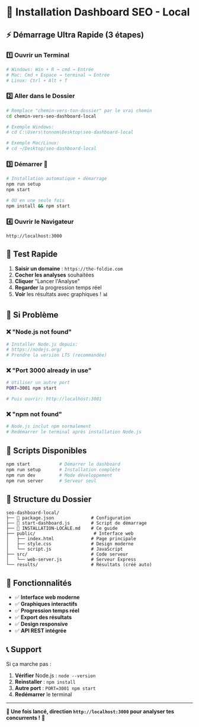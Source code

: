 # 🎯 Installation Dashboard SEO - Local

## ⚡ **Démarrage Ultra Rapide (3 étapes)**

### 1️⃣ **Ouvrir un Terminal** 
```bash
# Windows: Win + R → cmd → Entrée
# Mac: Cmd + Espace → terminal → Entrée  
# Linux: Ctrl + Alt + T
```

### 2️⃣ **Aller dans le Dossier**
```bash
# Remplace "chemin-vers-ton-dossier" par le vrai chemin
cd chemin-vers-seo-dashboard-local

# Exemple Windows:
# cd C:\Users\tonnom\Desktop\seo-dashboard-local

# Exemple Mac/Linux:
# cd ~/Desktop/seo-dashboard-local
```

### 3️⃣ **Démarrer** 🚀
```bash
# Installation automatique + démarrage
npm run setup
npm start

# OU en une seule fois
npm install && npm start
```

### 4️⃣ **Ouvrir le Navigateur**
```
http://localhost:3000
```

## 🎯 **Test Rapide**

1. **Saisir un domaine** : `https://the-foldie.com`
2. **Cocher les analyses** souhaitées
3. **Cliquer** "Lancer l'Analyse" 
4. **Regarder** la progression temps réel
5. **Voir** les résultats avec graphiques ! 📊

## 🔧 **Si Problème**

### ❌ "Node.js not found"
```bash
# Installer Node.js depuis:
# https://nodejs.org/
# Prendre la version LTS (recommandée)
```

### ❌ "Port 3000 already in use" 
```bash
# Utiliser un autre port
PORT=3001 npm start

# Puis ouvrir: http://localhost:3001
```

### ❌ "npm not found"
```bash
# Node.js inclut npm normalement
# Redémarrer le terminal après installation Node.js
```

## 🚀 **Scripts Disponibles**

```bash
npm start           # Démarrer le dashboard
npm run setup       # Installation complète
npm run dev         # Mode développement
npm run server      # Serveur seul
```

## 📁 **Structure du Dossier**

```
seo-dashboard-local/
├── 📄 package.json              # Configuration
├── 🚀 start-dashboard.js        # Script de démarrage
├── 📄 INSTALLATION-LOCALE.md    # Ce guide
├── public/                      # Interface web
│   ├── index.html              # Page principale
│   ├── style.css               # Design moderne
│   └── script.js               # JavaScript
├── src/                        # Code serveur
│   └── web-server.js           # Serveur Express
└── results/                    # Résultats (créé auto)
```

## 🎊 **Fonctionnalités**

- ✅ **Interface web moderne** 
- ✅ **Graphiques interactifs**
- ✅ **Progression temps réel**
- ✅ **Export des résultats**
- ✅ **Design responsive**
- ✅ **API REST intégrée**

## 📞 **Support**

Si ça marche pas :

1. **Vérifier** Node.js : `node --version`
2. **Reinstaller** : `npm install`
3. **Autre port** : `PORT=3001 npm start`
4. **Redémarrer** le terminal

---

**🎯 Une fois lancé, direction `http://localhost:3000` pour analyser tes concurrents !** 🚀